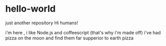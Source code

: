 # hello-world
just another repository
Hi humans!

i'm here , i like Node.js and coffeescript (that's why i'm made off)
i've had pizza on the moon and find them far supperior to earth pizza
